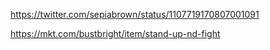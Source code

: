 ---
---

https://twitter.com/sepiabrown/status/1107719170807001091

https://mkt.com/bustbright/item/stand-up-nd-fight

